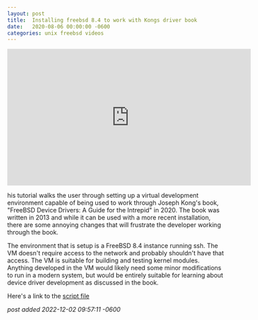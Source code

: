 ```yaml
---
layout:	post
title:	Installing freebsd 8.4 to work with Kongs driver book
date:	2020-08-06 00:00:00 -0600
categories:	unix freebsd videos
---
```

<iframe width="560" height="315" src="https://www.youtube.com/embed/li5YB9Q1dOg" title="YouTube video player" frameborder="0" allow="accelerometer; autoplay; clipboard-write; encrypted-media; gyroscope; picture-in-picture" allowfullscreen></iframe>

<!--more-->

his tutorial walks the user through setting up a virtual development environment capable of being used to work through Joseph Kong's book, "FreeBSD Device Drivers: A Guide for the Intrepid" in 2020. The book was written in 2013 and while it can be used with a more recent installation, there are some annoying changes that will frustrate the developer working through the book.


The environment that is setup is a FreeBSD 8.4 instance running ssh. The VM doesn't require access to the network and probably shouldn't have that access. The VM is suitable for building and testing kernel modules. Anything developed in the VM would likely need some minor modifications to run in a modern system, but would be entirely suitable for learning about device driver development as discussed in the book.


Here's a link to the [script file](https://gist.github.com/decuser/288b263867442ac8dfe6052ae7b63beb) 


*post added 2022-12-02 09:57:11 -0600*